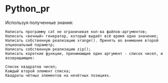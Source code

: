 # Python_pr
Используя полученные знания:

    Написать программу cat не ограничивая кол-ва файлов-аргументов;
    Написать «вечный» генератор, который выдаёт всё время одно значение;
    Написать собственную реализацию xrange(). Принять во внимание второй опциональный параметр;
    Написать собственную реализацию zip();
    Написать короткие функции, принимающие один аргумент - список чисел, и возвращающие:

    Список квадратов чисел;
    Каждый второй элемент списка;
    Квадраты чётных элементов на нечётных позициях.